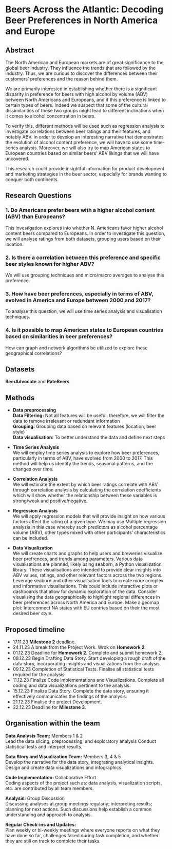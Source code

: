 # Beers Across the Atlantic: Decoding Beer Preferences in North America and Europe

## Abstract
The North American and European markets are of great significance to the global beer industry. They influence the trends that are followed by the industry. Thus, we are curious to discover the differences between their customers’ preferences and the reason behind them.

We are primarily interested in establishing whether there is a significant disparity in preference for beers with high alcohol by volume (ABV) between North Americans and Europeans, and if this preference is linked to certain types of beers. Indeed we suspect that some of the cultural dissimilarities of these two groups might lead to different inclinations when it comes to alcohol concentration in beers.

To verify this, different methods will be used such as regression analysis to investigate correlations between beer ratings and their features, and notably ABV. In order to develop an interesting narrative that demonstrates the evolution of alcohol content preference, we will have to use some time-series analysis. Moreover, we will also try to map American states to European countries based on similar beers’ ABV likings that we will have uncovered.

This research could provide insightful information for product development and marketing strategies in the beer sector, especially for brands wanting to conquer both continents.

## Research Questions
### 1. Do Americans prefer beers with a higher alcohol content (ABV) than Europeans?
This investigation explores  into whether N. Americans favor higher alcohol content beers compared to Europeans. In order to investigate this question, we will analyse ratings from both datasets, grouping users based on their location.  
### 2. Is there a correlation between this preference and specific beer styles known for higher ABV?
We will use grouping techniques and micro/macro averages to analyse this preference.
### 3. How have beer preferences, especially in terms of ABV, evolved in America and Europe between 2000 and 2017?
To analyse this question, we will use time series analysis and visualisation techniques.
### 4. Is it possible to map American states to European countries based on similarities in beer preferences?
How can graph and network algorithms be utilized to explore these geographical correlations?

## Datasets
**BeerAdvocate** and **RateBeers**

## Methods
- **Data preprocessing**</br>
**Data Filtering:** Not all features will be useful, therefore, we will filter the data to remove irrelevant or redundant information</br>
**Grouping:** Grouping data based on relevant features (location, beer style)</br>
**Data visualisation:** To better understand the data and define next steps</br>

- **Time Series Analysis**</br>
We will employ time series analysis to explore how beer preferences, particularly in terms of ABV, have evolved from 2000 to 2017. This method will help us identify the trends, seasonal patterns, and the changes over time.

- **Correlation Analysis**</br>
We will estimate the extent by which beer ratings correlate with ABV through correlation analysis by calculating the correlation coefficients which will show whether the relationship between these variables is strong/weak and positive/negative.

- **Regression Analysis**</br>
We will apply regression models that will provide insight on how various factors affect the rating of a given type. We may use Multiple regression analysis in this case whereby such predictors as alcohol percentage volume (ABV), other types mixed with other participants’ characteristics can be included.

- **Data Visualization**</br>
We will create charts and graphs to help users and breweries visualize beer prefrences, and trends among parameters.
Various data visualisations are planned, likely using seaborn, a Python visualization library. These visualisations are intended to provide clear insights into ABV values, ratings, and other relevant factors across the two regions.
Leverage seaborn and other visualisation tools to create more complex and informative visualisations. This could include interactive plots or dashboards that allow for dynamic exploration of the data.
Consider visualising the data geographically to highlight regional differences in beer preferences across North America and Europe.
Make a geomap plot: Interconnect NA states with EU contries based on their the most desired beer style.

## Proposed timeline
- 17.11.23 **Milestone 2** deadline.
- 24.11.23 A break from the Project Work. Wrok on **Homework 2**.
- 01.12.23 Deadline for **Homework 2**. Complete and submit homework 2.
- 08.12.23 Begin Drafting Data Story. Start developing a rough draft of the data story, incorporating insights and visualizations from the analysis.
- 09.12.23 Completion of Statistical Tests. Finalise all statistical tests required for the analysis.
- 11.12.23 Finalize Code Implementations and Visualizations. Complete all coding and data visualizations pertinent to the analysis.
- 15.12.23 Finalize Data Story. Complete the data story, ensuring it effectively communicates the findings of the analysis.
- 21.12.23 Finalise the project Development.
- 22.12.23 Deadline for **Milestone 3**.

## Organisation within the team
**Data Analysis Team:** Members 1 & 2</br>
Lead the data slicing, preprocessing, and exploratory analysis
Conduct statistical tests and interpret results.

**Data Story and Visualization Team:** Members 3, 4 & 5</br>
Develop the narrative for the data story, integrating analytical insights.
Design and create data visualizations and infographics.

**Code Implementation:** Collaborative Effort</br>
Coding aspects of the project such as: data analysis, visualization scripts, etc. are contributed by all team members.

**Analysis:** Group Discussion</br>
Discussing analyses at group meetings regularly; interpreting results; planning for next actions. Such discussions help establish a common understanding and approach to analysis.

**Regular Check-ins and Updates:**</br>
Plan weekly or bi-weekly meetings where everyone reports on what they have done so far, challenges faced during task completion, and whether they are still on track to complete their tasks.




